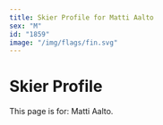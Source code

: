 ```yaml
---
title: Skier Profile for Matti Aalto
sex: "M"
id: "1859"
image: "/img/flags/fin.svg" 
---
```


# Skier Profile

This page is for: Matti Aalto.
    